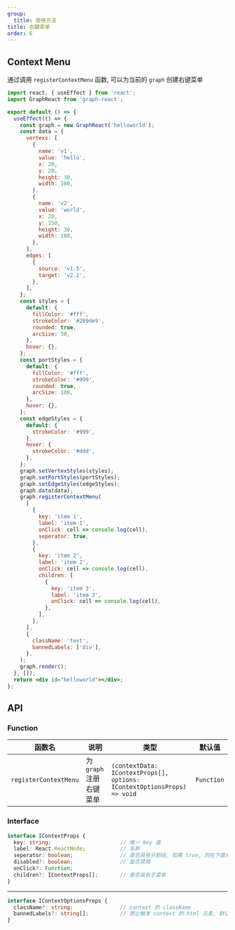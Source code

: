 ```yaml
---
group:
  title: 使用方法
title: 右键菜单
order: 6
---
```


## Context Menu

通过调用 `registerContextMenu` 函数, 可以为当前的 `graph` 创建右键菜单

```jsx
import react, { useEffect } from 'react';
import GraphReact from 'graph-react';

export default () => {
  useEffect(() => {
    const graph = new GraphReact('helloworld');
    const data = {
      vertexs: [
        {
          name: 'v1',
          value: 'hello',
          x: 20,
          y: 20,
          height: 30,
          width: 100,
        },
        {
          name: 'v2',
          value: 'world',
          x: 20,
          y: 150,
          height: 30,
          width: 100,
        },
      ],
      edges: [
        {
          source: 'v1.5',
          target: 'v2.2',
        },
      ],
    };
    const styles = {
      default: {
        fillColor: '#fff',
        strokeColor: '#289de9',
        rounded: true,
        arcSize: 30,
      },
      hover: {},
    };
    const portStyles = {
      default: {
        fillColor: '#fff',
        strokeColor: '#999',
        rounded: true,
        arcSize: 100,
      },
      hover: {},
    };
    const edgeStyles = {
      default: {
        strokeColor: '#999',
      },
      hover: {
        strokeColor: '#ddd',
      },
    };
    graph.setVertexStyles(styles);
    graph.setPortStyles(portStyles);
    graph.setEdgeStyles(edgeStyles);
    graph.data(data);
    graph.registerContextMenu(
      [
        {
          key: 'item 1',
          label: 'item 1',
          onClick: cell => console.log(cell),
          seperator: true,
        },
        {
          key: 'item 2',
          label: 'item 2',
          onClick: cell => console.log(cell),
          children: [
            {
              key: 'item 3',
              label: 'item 3',
              onClick: cell => console.log(cell),
            },
          ],
        },
      ],
      {
        className: 'test',
        bannedLabels: ['div'],
      },
    );
    graph.render();
  }, []);
  return <div id="helloworld"></div>;
};
```

## API

### Function

<!-- prettier-ignore-start -->
| 函数名 | 说明 | 类型 | 默认值 |
| ----- | ---- | ---- | ----- |
| `registerContextMenu` | 为 `graph` 注册右键菜单 | `(contextData: IContextProps[], options: IContextOptionsProps) => void` | `Function` |
<!-- prettier-ignore-end -->

### Interface

<!-- prettier-ignore-start -->

```typescript
interface IContextProps {
  key: string;                      // 唯一 key 值
  label: React.ReactNode;           // 名称
  seperator: boolean;               // 是否具有分割线, 如果 true, 则在下面有一条分割线
  disabled?: boolean;               // 是否禁用
  onClick?: Function;
  children?: IContextProps[];       // 是否具有子菜单
}
```
---

```typescript
interface IContextOptionsProps {
  className?: string;               // context 的 className
  bannedLabels?: string[];          // 禁止触发 context 的 html 元素, 默认有 ['svg']
}
```

<!-- prettier-ignore-end -->
